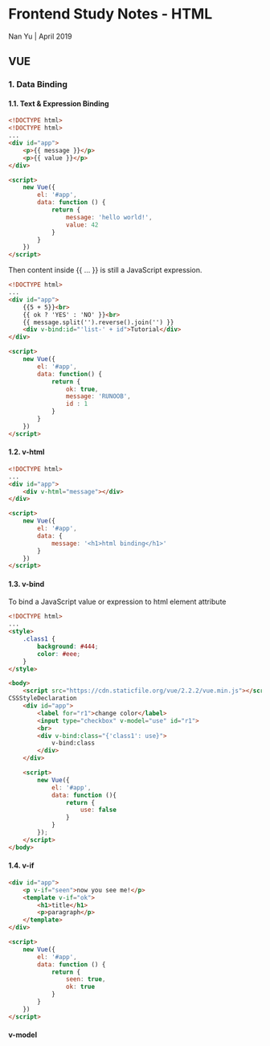 # Frontend Study Notes - HTML  
Nan Yu | April 2019   
  
## VUE
### 1.  Data Binding
#### 1.1.  Text & Expression Binding
```html
<!DOCTYPE html>
<!DOCTYPE html>
...
<div id="app">
	<p>{{ message }}</p>
	<p>{{ value }}</p>
</div>

<script>
	new Vue({
		el: '#app',
		data: function () {
			return {
				message: 'hello world!',
				value: 42
			}
		}
	})
</script>
```

Then content inside {{ ... }} is still a JavaScript expression.
```html
<!DOCTYPE html>
...
<div id="app">
	{{5 + 5}}<br>
	{{ ok ? 'YES' : 'NO' }}<br>
	{{ message.split('').reverse().join('') }}
	<div v-bind:id="'list-' + id">Tutorial</div>
</div>

<script>
	new Vue({
		el: '#app',
		data: function() {
			return {
				ok: true,
				message: 'RUNOOB',
				id : 1
			}
		}
	})
</script>
```

#### 1.2. v-html
```html
<!DOCTYPE html>
...
<div id="app">
	<div v-html="message"></div>
</div>

<script>
	new Vue({
		el: '#app',
		data: {
			message: '<h1>html binding</h1>'
		}
	})
</script>
```

#### 1.3. v-bind
To bind a JavaScript value or expression to html element attribute
```html
<!DOCTYPE html>
...
<style>
	.class1 {
		background: #444;
		color: #eee;
	}
</style>

<body>
	<script src="https://cdn.staticfile.org/vue/2.2.2/vue.min.js"></script>
CSSStyleDeclaration
	<div id="app">
		<label for="r1">change color</label>
		<input type="checkbox" v-model="use" id="r1">
		<br>
		<div v-bind:class="{'class1': use}">
			v-bind:class
		</div>
	</div>

	<script>
		new Vue({
			el: '#app',
			data: function (){
				return {
					use: false
				}
			}
		});
	</script>
</body>
```

#### 1.4. v-if
```html
<div id="app">
	<p v-if="seen">now you see me!</p>
	<template v-if="ok">
		<h1>title</h1>
		<p>paragraph</p>
	</template>
</div>

<script>
	new Vue({
		el: '#app',
		data: function () {
			return {
				seen: true,
				ok: true
			}
		}
	})
</script>
```

#### v-model
<!--stackedit_data:
eyJoaXN0b3J5IjpbMTcxMDA2MzQ4OCw3MTI0MzE3ODUsLTE1Mj
kyNzIzMzMsLTkxODk3MzA2NSwtMTk3ODY1MzI4NCw2OTk5MDA1
ODQsMTU0NjkwMzAsLTk5MjgwNjMxNywxNzQ5MDE5ODUsLTE1Mj
IxNTkwNTYsMjA0ODA3NzQ5Myw0NjEzOTkzNCwtMTcyOTA4MjIy
LC03MTAxNTgzMjZdfQ==
-->